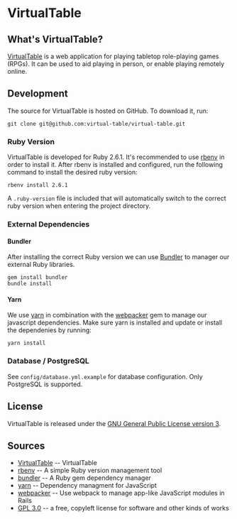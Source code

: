 # VirtualTable

## What's VirtualTable?

[VirtualTable](https://www.virtualtable.app/) is a web application for playing tabletop role-playing games (RPGs). It can be
used to aid playing in person, or enable playing remotely online.

## Development

The source for VirtualTable is hosted on GitHub. To download it, run:

    git clone git@github.com:virtual-table/virtual-table.git

### Ruby Version

VirtualTable is developed for Ruby 2.6.1. It's recommended to use [rbenv](https://github.com/rbenv/rbenv) in order to install 
it. After rbenv is installed and configured, run the following command to install the desired ruby version:

    rbenv install 2.6.1

A `.ruby-version` file is included that will automatically switch to the correct ruby version when entering the project 
directory.

### External Dependencies

#### Bundler

After installing the correct Ruby version we can use [Bundler](https://bundler.io/) to manager our external Ruby libraries.

    gem install bundler
    bundle install

#### Yarn

We use [yarn](https://yarnpkg.com/) in combination with the [webpacker](https://github.com/rails/webpacker) gem to manage our 
javascript dependencies. Make sure yarn is installed and update or install the dependenies by running:

    yarn install

### Database / PostgreSQL

See `config/database.yml.example` for database configuration. Only PostgreSQL is supported.

## License

VirtualTable is released under the [GNU General Public License version 3](https://opensource.org/licenses/GPL-3.0).

## Sources

 * [VirtualTable](https://www.virtualtable.app/) -- VirtualTable
 * [rbenv](https://github.com/rbenv/rbenv) -- A simple Ruby version management tool
 * [bundler](https://bundler.io/) -- A Ruby gem dependency manager
 * [yarn](https://yarnpkg.com/) -- Dependency managment for JavaScript
 * [webpacker](https://github.com/rails/webpacker) -- Use webpack to manage app-like JavaScript modules in Rails
 * [GPL 3.0](https://opensource.org/licenses/GPL-3.0) -- a free, copyleft license for software and other kinds of works
